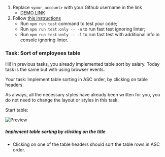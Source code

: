 1. Replace `<your_account>` with your Github username in the link
    - [DEMO LINK](https://Soi4An.github.io/js_sort_table_DOM/)
2. Follow [this instructions](https://mate-academy.github.io/layout_task-guideline/)
    - Run `npm run test` command to test your code;
    - Run `npm run test:only -- -n` to run fast test ignoring linter;
    - Run `npm run test:only -- -l` to run fast test with additional info in console ignoring linter.

### Task: Sort of employees table

Hi! In previous tasks, you already implemented table sort by salary. Today task is the same but with using browser events.

Your task: Implement table sorting in ASC order, by clicking on table headers. 

As always, all the necessary styles have already been written for you, you do not need to change the layout or styles in this task.

Start table:

![Preview](./src/images/preview.png)

##### Implement table sorting by clicking on the title
- Clicking on one of the table headers should sort the table rows in ASC order.

